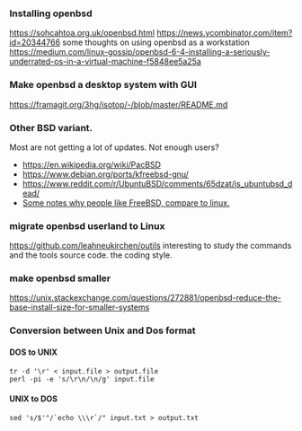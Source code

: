 ### Installing openbsd
https://sohcahtoa.org.uk/openbsd.html
https://news.ycombinator.com/item?id=20344766 some thoughts on using openbsd as a workstation
https://medium.com/linux-gossip/openbsd-6-4-installing-a-seriously-underrated-os-in-a-virtual-machine-f5848ee5a25a

### Make openbsd a desktop system with GUI
https://framagit.org/3hg/isotop/-/blob/master/README.md

### Other BSD variant.
Most are not getting a lot of updates.  Not enough users?

* https://en.wikipedia.org/wiki/PacBSD
* https://www.debian.org/ports/kfreebsd-gnu/
* https://www.reddit.com/r/UbuntuBSD/comments/65dzat/is_ubuntubsd_dead/
* [Some notes why people like FreeBSD, compare to linux.](https://www.over-yonder.net/~fullermd/rants/bsd4linux/01 )


### migrate openbsd userland to Linux
https://github.com/leahneukirchen/outils interesting to study the commands and the tools source code.  the coding style.

### make openbsd smaller
https://unix.stackexchange.com/questions/272881/openbsd-reduce-the-base-install-size-for-smaller-systems


### Conversion between Unix and Dos format

#### DOS to UNIX

```
tr -d '\r' < input.file > output.file
perl -pi -e 's/\r\n/\n/g' input.file
```

#### UNIX to DOS
```
sed 's/$'"/`echo \\\r`/" input.txt > output.txt
```

